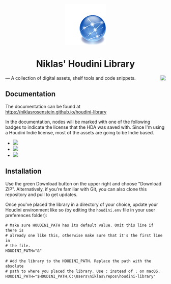 <p align="center">
    <img src="https://github.com/AlexanderOnischuk/houdini-library/raw/master/icons/18112.png">
</p>
<h1 align="center">Niklas' Houdini Library</h1>


<img align="right" src="https://img.shields.io/badge/License-MIT-yellow.svg">
&mdash; A collection of digital assets, shelf tools and code snippets.

## Documentation

The documentation can be found at https://niklasrosenstein.github.io/houdini-library

In the documentation, nodes will be marked with one of the following badges
to indicate the license that the HDA was saved with. Since I'm using a
Houdini Indie license, most of the assets are going to be Indie based.

* ![](https://img.shields.io/badge/Houdini-Apprentice-blue.svg)
* ![](https://img.shields.io/badge/Houdini-Indie-orange.svg)
* ![](https://img.shields.io/badge/Houdini-FX-green.svg)

## Installation

Use the green Download button on the upper right and choose "Download ZIP".
Alternatively, if you're familiar with Git, you can also clone this repository
and pull to get updates.

Once you've placed the library in a directory of your choice, update your
Houdini environment like so (by editing the `houdini.env` file in your user
preferences folder):

```
# Make sure HOUDINI_PATH has its default value. Omit this line if there is
# already one like this, otherwise make sure that it's the first line in
# the file.
HOUDINI_PATH="&"

# Add the library to the HOUDINI_PATH. Replace the path with the absolute
# path to where you placed the library. Use : instead of ; on macOS.
HOUDINI_PATH="$HOUDINI_PATH;C:\Users\niklas\repos\houdini-library"
```
